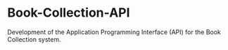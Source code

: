 # Book-Collection-API
Development of the Application Programming Interface (API) for the Book Collection system.
